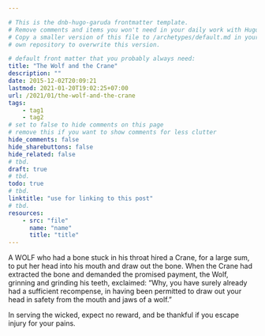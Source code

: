```yaml
---

# This is the dnb-hugo-garuda frontmatter template. 
# Remove comments and items you won't need in your daily work with Hugo.
# Copy a smaller version of this file to /archetypes/default.md in your
# own repository to overwrite this version.

# default front matter that you probably always need:
title: "The Wolf and the Crane"
description: ""
date: 2015-12-02T20:09:21
lastmod: 2021-01-20T19:02:25+07:00
url: /2021/01/the-wolf-and-the-crane
tags:
    - tag1
    - tag2
# set to false to hide comments on this page
# remove this if you want to show comments for less clutter
hide_comments: false
hide_sharebuttons: false
hide_related: false
# tbd.
draft: true
# tbd.
todo: true
# tbd.
linktitle: "use for linking to this post"
# tbd.
resources:
    - src: "file"
      name: "name"
      title: "title"
---
```

A WOLF who had a bone stuck in his throat hired a Crane, for a large sum, to put her head into his mouth and draw out the bone. When the Crane had extracted the bone and demanded the promised payment, the Wolf, grinning and grinding his teeth, exclaimed: “Why, you have surely already had a sufficient recompense, in having been permitted to draw out your head in safety from the mouth and jaws of a wolf.”

In serving the wicked, expect no reward, and be thankful if you escape injury for your pains.


